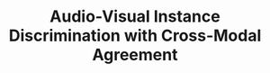 ---
id:             2020-avid
title:          "Audio-Visual Instance Discrimination with Cross-Modal Agreement"
authors:        <b>Pedro Morgado</b>, Nuno Vasconcelos, Ishan Misra
venue:          Preprint, 2020.
year:           "2020-09"
thumbnail:      assets/publications/2020-avid/thumbnail.jpg
links:
    arxiv:      https://arxiv.org/abs/2004.12943
other_venues:
    - title:    Audio-Visual Instance Discrimination
      venue:    ECCV Workshop - Multi-Modal Video Analysis, 2020.
      links:
        pdf:    assets/publications/2020-avid/eccv20_workshop_avid.pdf
        talk:   https://youtu.be/nkWAVi59Da4
        slides: assets/publications/2020-avid/eccv20_workshop_slides_flattened.pdf
---